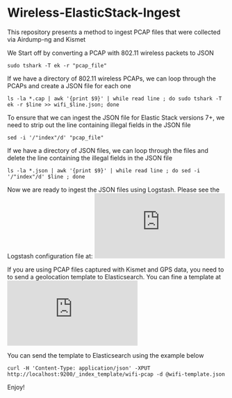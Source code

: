 # Wireless-ElasticStack-Ingest
This repository presents a method to ingest PCAP files that were collected via Airdump-ng and Kismet

We Start off by converting a PCAP with 802.11 wireless packets to JSON
<pre><code>sudo tshark -T ek -r "pcap_file"</code></pre>

If we have a directory of 802.11 wireless PCAPs, we can loop through the PCAPs and create a JSON file for each one
<pre><code>ls -la *.cap | awk '{print $9}' | while read line ; do sudo tshark -T ek -r $line >> wifi_$line.json; done</code></pre>

To ensure that we can ingest the JSON file for Elastic Stack versions 7+, we need to strip out the line containing illegal fields in the JSON file
<pre><code>sed -i '/"index"/d' "pcap_file"</code></pre>

If we have a directory of JSON files, we  can loop through the files and delete the line containing the illegal fields in the JSON file
<pre><code>ls -la *.json | awk '{print $9}' | while read line ; do sed -i '/"index"/d' $line ; done</code></pre>

Now we are ready to ingest the JSON files using Logstash.  Please see the Logstash configuration file at: 
![Logstash Configuration](https://github.com/threathunternotebook/Wireless-ElasticStack-Ingest/blob/main/logstash_wlan.conf)

If you are using PCAP files captured with Kismet and GPS data, you need to to send a geolocation template to Elasticsearch.  You can fine a template at ![wifi Geolocation Template](https://github.com/threathunternotebook/Wireless-ElasticStack-Ingest/blob/main/wifi-template.json)

You can send the template to Elasticsearch using the example below
<pre><code>curl -H 'Content-Type: application/json' -XPUT http://localhost:9200/_index_template/wifi-pcap -d @wifi-template.json</code></pre>


Enjoy!
